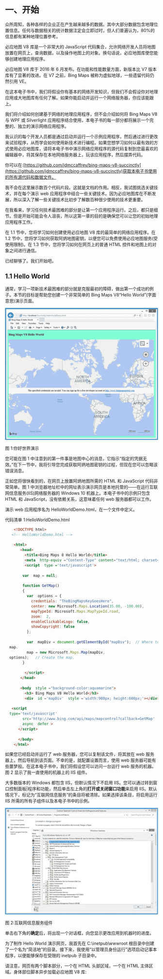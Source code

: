 # 一、开始

众所周知，各种各样的企业正在产生越来越多的数据。其中大部分数据包含地理位置信息。任何与数据相关的统计数据注定会立即过时，但人们普遍认为，80%的信息都有某种地理位置参考。

必应地图 V8 库是一个非常大的 JavaScript 代码集合，允许网络开发人员将地图放置在网页上，查询数据，以及操作地图上的对象。换句话说，必应地图库使您能够创建地理应用程序。

必应地图 V8 库于 2016 年 6 月发布。在功能和性能数量方面，新版本比 V7 版本库有了显著的改进。在 V7 之前，Bing Maps 被称为虚拟地球，一些遗留代码仍然引用 VE。

在这本电子书中，我们将假设你有基本的网络开发知识，但我们不会假设你对地理应用或大地图库有任何了解。如果你能启动并运行一个网络服务器，你应该能跟上。

我们将介绍如何创建基于网络的地理应用程序，但不会介绍如何将 Bing Maps V8 与 WPF 或 Silverlight 应用程序结合使用，本电子书的每一部分都将展示一个完整的、独立的演示网络应用程序。

我认识的每个开发人员都是通过启动并运行一个示例应用程序，然后通过进行更改来试验程序，从而学会如何使用新技术进行编程。如果您想学习如何以最有效的方式使用必应地图库，请将本电子书中演示网络应用程序的源代码复制到您最喜欢的编辑器中，将其保存在本地网络服务器上，玩该应用程序，然后摆弄代码。

你可以在:[https://github.com/jdmccaffrey/bing-maps-v8-succinctly](https://github.com/jdmccaffrey/bing-maps-v8-succinctly)获取本电子书使用的所有源代码和数据文件。

我不会在这里展示数百个代码片段。这就是文档的作用。相反，我试图挑选关键技术，并在每个演示 web 应用程序中结合一些关键技术。因为必应地图库在不断发展，所以深入了解一些关键技术比初步了解数百种很少使用的技术更重要。

在我看来，学习任何技术最困难的部分是让第一个应用程序运行。之后，都只是细节。但是开始可能会令人沮丧，所以这第一章的目的是确保您可以让您的初始地理应用程序工作。

在 1.1 节中，您将学习如何创建使用必应地图 V8 库的最简单的网络应用程序。在 1.2 节中，您将学习如何获取阿炳地图密钥，以便您可以免费使用必应地图服务(受使用限制)。在 1.3 节中，您将学习如何在网页上的普通 HTML 控件和地图上的对象之间进行通信。

已经聊够了。我们开始吧。

## 1.1 Hello World

通常，学习一项新技术最困难的部分就是克服最初的障碍，做出第一个成功的例子。本节的目标是帮助您创建一个非常简单的 Bing Maps V8“Hello World”(字面意思)演示页面。

![](img/image001.jpg)

图 1:你好世界演示

您可能在图 1 中注意到的第一件事是地图中心的消息，它指示“指定的凭据无效。”在下一节中，我将引导您完成获取阿炳地图密钥的过程，但现在您可以忽略该错误消息。

正如您将很快看到的，在网页上放置阿炳地图所需的 HTML 和 JavaScript 代码非常简单。图 1 中浏览器地址栏中的网址表示演示网页是本地托管的——在运行互联网信息服务(IIS)网络服务器的 Windows 10 机器上。本电子书中的示例只包含 HTML 和 JavaScript，没有依赖关系，这意味着任何 web 服务器都可以工作。

演示 web 应用程序名为 HelloWorldDemo.html，在一个文件中定义。

代码清单 1:HelloWorldDemo.html

```html
    <!DOCTYPE html>
   <!-- HelloWorldDemo.html -->

    <html>
       <head>
         <title>Bing Maps 8 Hello World</title>
         <meta  http-equiv ="Content-Type" content="text/html; charset=utf-8"/>
         <script  type ='text/javascript'>

        var  map = null;

        function GetMap()
        {
          var  options = {
            credentials: "TheBingMapsKeyGoesHere",
            center: new Microsoft.Maps.Location(35.00, -100.00),
            mapTypeId: Microsoft.Maps.MapTypeId.road,
            zoom:  2,
            enableClickableLogo: false,
            showCopyright: false
          };

          var  mapDiv = document.getElementById("mapDiv");  // Where to place
  map.
          map = new Microsoft.Maps.Map(mapDiv,
  options);   // Create the map.
        }

         </script>
       </head>

       <body  style ="background-color:aquamarine">
         <h3> Bing Maps V8 Hello World</h3>
         <div  id ='mapDiv'  style ='width:900px; height:600px;'></div>

   <script
  type='text/javascript'
        src='http://www.bing.com/api/maps/mapcontrol?callback=GetMap'
        async  defer >
      </script>

      </body>
    </html>

```

如果您已经启动并运行了 web 服务器，您可以复制该文件，将其放在 web 服务器上，然后导航到该页面。不幸的是，就配置设置而言，使用 web 服务器可能有些噩梦般。在这本电子书中，我们将假设您可以访问一台运行 web 服务的机器。图 2 显示了我一直使用的机器上的 IIS 组件。

大多数版本的 Windows 都包含 IIS，但默认情况下不启用 IIS。您可以通过转到窗口控制面板|程序和功能，然后单击左上角的**打开或关闭窗口功能**来启用 IIS。默认情况下，标记为“互联网信息服务”的条目将被清除。如果选择该条目，将启用运行 IIS 所需的所有子组件以及本电子书中的示例。

![](img/image002.jpg)

图 2:互联网信息服务组件

单击右下角的**确定**后，将出现一个对话框，向您显示更改应用到机器时的进度。

为了制作 Hello World 演示网页，我首先在 C:\inetpub\wwwroot 根目录中创建了一个名为“简洁地”的目录。接下来，我使用“以管理员身份运行”选项启动记事本程序，以便能够保存在受限的 inetpub 子目录中。

请注意，网页有两个脚本部分，一个在 HTML 头部区域，一个在 HTML 主体区域。身体部位脚本异步加载必应地图 V8 库:
